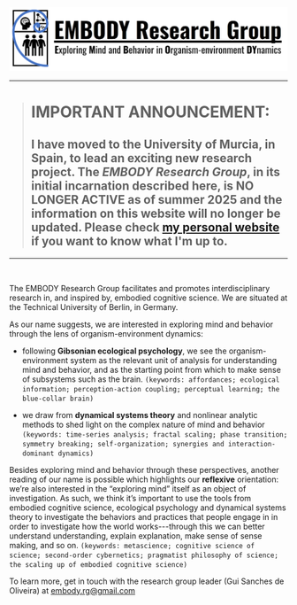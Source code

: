 <img src="/embody.png" title="EMBODY Research Group logo" alt="EMBODY Research Group logo" />


<br>

---

> # IMPORTANT ANNOUNCEMENT:
> ## I have moved to the University of Murcia, in Spain, to lead an exciting new research project. The *EMBODY Research Group*, in its initial incarnation described here, is NO LONGER ACTIVE as of summer 2025 and the information on this website will no longer be updated. Please check [my personal website](https://gui-cogsci.github.io/) if you want to know what I'm up to.

---
<br>

The EMBODY Research Group facilitates and promotes interdisciplinary research in, and inspired by, embodied cognitive science. We are situated at the Technical University of Berlin, in Germany. 

As our name suggests, we are interested in exploring mind and behavior through the lens of organism-environment dynamics: 

* following **Gibsonian ecological psychology**, we see the organism-environment system as the relevant unit of analysis for understanding mind and behavior, and as the starting point from which to make sense of subsystems such as the brain. 
  `(keywords: affordances; ecological information; perception-action coupling; perceptual learning; the blue-collar brain)`

* we draw from **dynamical systems theory** and nonlinear analytic methods to shed light on the complex nature of mind and behavior 
   `(keywords: time-series analysis; fractal scaling; phase transition; symmetry breaking; self-organization; synergies and interaction-dominant dynamics)`

Besides exploring mind and behavior through these perspectives, another reading of our name is possible which highlights our **reflexive** orientation: we’re also interested in the “exploring mind” itself as an object of investigation. As such, we think it’s important to use the tools from embodied cognitive science, ecological psychology and dynamical systems theory to investigate the behaviors and practices that people engage in in order to investigate how the world works---through this we can better understand understanding, explain explanation, make sense of sense making, and so on. 
   `(keywords: metascience; cognitive science of science; second-order cybernetics; pragmatist philosophy of science; the scaling up of embodied cognitive science)`

To learn more, get in touch with the research group leader (Gui Sanches de Oliveira) at embody.rg@gmail.com

